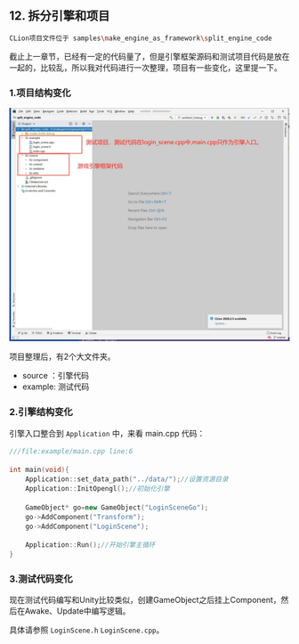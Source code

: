 ﻿## 12. 拆分引擎和项目

```bash
CLion项目文件位于 samples\make_engine_as_framework\split_engine_code
```

截止上一章节，已经有一定的代码量了，但是引擎框架源码和测试项目代码是放在一起的，比较乱，所以我对代码进行一次整理，项目有一些变化，这里提一下。

### 1.项目结构变化

![](../../imgs/make_engine_as_framework/split_engine_code/clion_project_view.jpg)

项目整理后，有2个大文件夹。

- source ：引擎代码
- example: 测试代码



### 2.引擎结构变化

引擎入口整合到 `Application` 中，来看 main.cpp 代码：

```c++
///file:example/main.cpp line:6

int main(void){
    Application::set_data_path("../data/");//设置资源目录
    Application::InitOpengl();//初始化引擎

    GameObject* go=new GameObject("LoginSceneGo");
    go->AddComponent("Transform");
    go->AddComponent("LoginScene");

    Application::Run();//开始引擎主循环
}
```

### 3.测试代码变化

现在测试代码编写和Unity比较类似，创建GameObject之后挂上Component，然后在Awake、Update中编写逻辑。

具体请参照 `LoginScene.h` `LoginScene.cpp`。